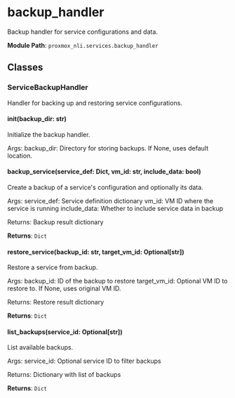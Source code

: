 # backup_handler

Backup handler for service configurations and data.

**Module Path**: `proxmox_nli.services.backup_handler`

## Classes

### ServiceBackupHandler

Handler for backing up and restoring service configurations.

#### __init__(backup_dir: str)

Initialize the backup handler.

Args:
    backup_dir: Directory for storing backups. If None, uses default location.

#### backup_service(service_def: Dict, vm_id: str, include_data: bool)

Create a backup of a service's configuration and optionally its data.

Args:
    service_def: Service definition dictionary
    vm_id: VM ID where the service is running
    include_data: Whether to include service data in backup
    
Returns:
    Backup result dictionary

**Returns**: `Dict`

#### restore_service(backup_id: str, target_vm_id: Optional[str])

Restore a service from backup.

Args:
    backup_id: ID of the backup to restore
    target_vm_id: Optional VM ID to restore to. If None, uses original VM ID.
    
Returns:
    Restore result dictionary

**Returns**: `Dict`

#### list_backups(service_id: Optional[str])

List available backups.

Args:
    service_id: Optional service ID to filter backups
    
Returns:
    Dictionary with list of backups

**Returns**: `Dict`

